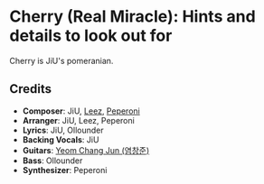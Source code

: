 # Cherry (Real Miracle): Hints and details to look out for

Cherry is JiU's pomeranian.

## Credits

* **Composer**: JiU, [Leez](https://www.discogs.com/artist/6450670-Leez-2), [Peperoni](https://www.discogs.com/artist/11137949-Peperoni-3)
* **Arranger**: JiU, Leez, Peperoni
* **Lyrics**: JiU, Ollounder
* **Backing Vocals**: JiU
* **Guitars**: [Yeom Chang Jun (염창준)](https://www.discogs.com/artist/11137952-%EC%97%BC%EC%B0%BD%EC%A4%80)
* **Bass**: Ollounder
* **Synthesizer**: Peperoni
